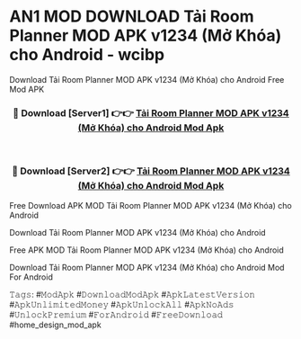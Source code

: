 # AN1 MOD DOWNLOAD Tải Room Planner MOD APK v1234 (Mở Khóa) cho Android - wcibp
Download Tải Room Planner MOD APK v1234 (Mở Khóa) cho Android Free Mod APK

<div align="center">
<h3>🔴 Download [Server1] 👉👉 <a href="https://apk-comot.site?title=Tải_Room_Planner_MOD_APK_v1234_(Mở_Khóa)_cho_Android">Tải Room Planner MOD APK v1234 (Mở Khóa) cho Android Mod Apk</a></h3><br>

<h3>🔴 Download [Server2] 👉👉 <a href="https://apk-comot.site?title=Tải_Room_Planner_MOD_APK_v1234_(Mở_Khóa)_cho_Android">Tải Room Planner MOD APK v1234 (Mở Khóa) cho Android Mod Apk</a></h3>
</div>


Free Download APK MOD Tải Room Planner MOD APK v1234 (Mở Khóa) cho Android

Download Tải Room Planner MOD APK v1234 (Mở Khóa) cho Android 

Free APK MOD Tải Room Planner MOD APK v1234 (Mở Khóa) cho Android 

Download Tải Room Planner MOD APK v1234 (Mở Khóa) cho Android Mod For Android

𝚃𝚊𝚐𝚜: #𝙼𝚘𝚍𝙰𝚙𝚔 #𝙳𝚘𝚠𝚗𝚕𝚘𝚊𝚍𝙼𝚘𝚍𝙰𝚙𝚔 #𝙰𝚙𝚔𝙻𝚊𝚝𝚎𝚜𝚝𝚅𝚎𝚛𝚜𝚒𝚘𝚗 #𝙰𝚙𝚔𝚄𝚗𝚕𝚒𝚖𝚒𝚝𝚎𝚍𝙼𝚘𝚗𝚎𝚢 #𝙰𝚙𝚔𝚄𝚗𝚕𝚘𝚌𝚔𝙰𝚕𝚕 #𝙰𝚙𝚔𝙽𝚘𝙰𝚍𝚜 #𝚄𝚗𝚕𝚘𝚌𝚔𝙿𝚛𝚎𝚖𝚒𝚞𝚖 #𝙵𝚘𝚛𝙰𝚗𝚍𝚛𝚘𝚒𝚍 #𝙵𝚛𝚎𝚎𝙳𝚘𝚠𝚗𝚕𝚘𝚊𝚍 #home_design_mod_apk